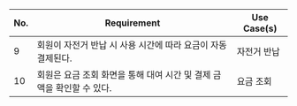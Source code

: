 | No. | Requirement                                                           | Use Case(s) |
| --- | --------------------------------------------------------------------- | ----------- |
| 9   | 회원이 자전거 반납 시 사용 시간에 따라 요금이 자동 결제된다.          | 자전거 반납 |
| 10  | 회원은 요금 조회 화면을 통해 대여 시간 및 결제 금액을 확인할 수 있다. | 요금 조회   |
